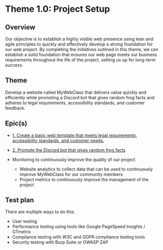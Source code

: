 # Theme 1.0: Project Setup

## Overview
Our objective is to establish a highly visible web presence using lean and agile principles to quickly and effectively
develop a strong foundation for our web project. By completing the initiatives outlined in this theme, we can establish a
solid foundation that ensures our web page meets our business requirements throughout the life of the project, setting
us up for long-term success.

## Theme
Develop a website called MyWebClass that delivers value quickly and efficiently while promoting a Discord bot that 
gives random frog facts and adheres to legal requirements, accessibility standards, and customer feedback.

## Epic(s)

* [1. Create a basic web template that meets legal requirements, accessibility standards, and customer needs.](epics/init_template1.md)
* [2. Promote the Discord bot that gives random frog facts](epics/init_template2.md)

* Monitoring to continuously improve the quality of our project
  * Website analytics to collect data that can be used to continuously improve MyWebClass for our community members
  * Project metrics to continuously improve the management of the project

## Test plan
There are multiple ways to do this:
* User testing
* Performance testing using tools like Google PageSpeed Insights / GTmetrix
* Compliance testing with W3C and GDPR compliance testing tools
* Security testing with Burp Suite or OWASP ZAP
